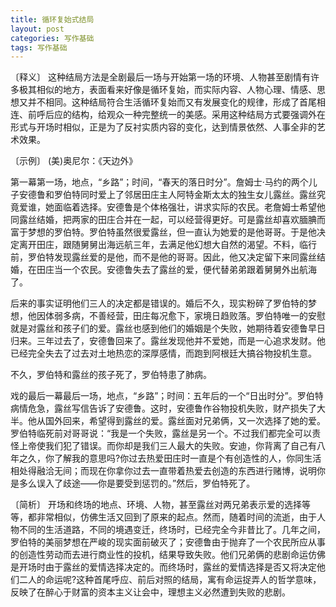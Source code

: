 ```yaml
---
title: 循环复始式结局
layout: post
categories: 写作基础
tags: 写作基础
---
```


〔释义〕 这种结局方法是全剧最后一场与开始第一场的环境、人物甚至剧情有许多极其相似的地方，表面看来好像是循环复始，而实际内容、人物心理、情感、思想又并不相同。这种结局符合生活循环复始而又有发展变化的规律，形成了首尾相连、前呼后应的结构，给观众一种完整统一的美感。采用这种结局方式要强调外在形式与开场时相似，正是为了反衬实质内容的变化，达到情景依然、人事全非的艺术效果。

〔示例〕 (美)奥尼尔：《天边外》

第一幕第一场，地点，“乡路”；时间，“春天的落日时分”。詹姆士·马约的两个儿子安德鲁和罗伯特同时爱上了邻居田庄主人阿特金斯太太的独生女儿露丝。露丝究竟爱谁，她面临着选择。安德鲁是个体格强壮，讲求实际的农民。老詹姆士希望他同露丝结婚，把两家的田庄合并在一起，可以经营得更好。可是露丝却喜欢腼腆而富于梦想的罗伯特。罗伯特虽然很爱露丝，但一直认为她爱的是他哥哥。于是他决定离开田庄，跟随舅舅出海远航三年，去满足他幻想大自然的渴望。不料，临行前，罗伯特发现露丝爱的是他，而不是他的哥哥。因此，他又决定留下来同露丝结婚，在田庄当一个农民。安德鲁失去了露丝的爱，便代替弟弟跟着舅舅外出航海了。

后来的事实证明他们三人的决定都是错误的。婚后不久，现实粉碎了罗伯特的梦想，他因体弱多病，不善经营，田庄每况愈下，家境日趋败落。罗伯特唯一的安慰就是对露丝和孩子们的爱。露丝也感到他们的婚姻是个失败，她期待着安德鲁早日归来。三年过去了，安德鲁回来了。露丝发现他并不爱她，而是一心追求发财。他已经完全失去了过去对土地热恋的深厚感情，而跑到阿根廷大搞谷物投机生意。

不久，罗伯特和露丝的孩子死了，罗伯特患了肺病。

戏的最后一幕最后一场，地点，“乡路”；时间：五年后的一个“日出时分”。罗伯特病情危急，露丝写信告诉了安德鲁。这时，安德鲁作谷物投机失败，财产损失了大半。他从国外回来，希望得到露丝的爱。露丝面对兄弟俩，又一次选择了她的爱。罗伯特临死前对哥哥说：“我是一个失败，露丝是另一个。不过我们都完全可以责怪上帝使我们犯了错误。而你却是我们三人最大的失败。安迪，你背离了自己有八年之久，你了解我的意思吗?你过去热爱田庄时一直是个有创造性的人，你同生活相处得融洽无间；而现在你拿你过去一直带着热爱去创造的东西进行赌博，说明你是多么误入了歧途——你是要受到惩罚的。”然后，罗伯特死了。

〔简析〕 开场和终场的地点、环境、人物，甚至露丝对两兄弟表示爱的选择等等，都非常相似，仿佛生活又回到了原来的起点。然而，随着时间的流逝，由于人物不同的生活道路，不同的境遇变迁，终场时，已经完全今非昔比了。几年之间，罗伯特的美丽梦想在严峻的现实面前破灭了；安德鲁由于抛弃了一个农民所应从事的创造性劳动而去进行商业性的投机，结果导致失败。他们兄弟俩的悲剧命运仿佛是开场时由于露丝的爱情选择决定的。而终场时，露丝的爱情选择是否又将决定他们二人的命运呢?这种首尾呼应、前后对照的结局，寓有命运捉弄人的哲学意味，反映了在醉心于财富的资本主义让会中，理想主义必然遭到失败的悲剧。 